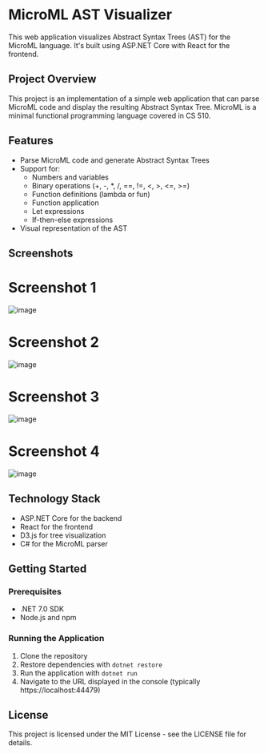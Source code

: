 # MicroML AST Visualizer

This web application visualizes Abstract Syntax Trees (AST) for the MicroML language. It's built using ASP.NET Core with React for the frontend.

## Project Overview

This project is an implementation of a simple web application that can parse MicroML code and display the resulting Abstract Syntax Tree. MicroML is a minimal functional programming language covered in CS 510.

## Features

- Parse MicroML code and generate Abstract Syntax Trees
- Support for:
  - Numbers and variables
  - Binary operations (+, -, *, /, ==, !=, <, >, <=, >=)
  - Function definitions (lambda or fun)
  - Function application
  - Let expressions
  - If-then-else expressions
- Visual representation of the AST

## Screenshots

# Screenshot 1
![image](https://github.com/user-attachments/assets/181b2d0c-77b0-453e-938e-3818ce134d7c)

# Screenshot 2
![image](https://github.com/user-attachments/assets/7c1f324b-5129-4333-8b9c-bf6b78884111)

# Screenshot 3
![image](https://github.com/user-attachments/assets/532316f9-e188-4939-a296-275cf7cfbe71)

# Screenshot 4
![image](https://github.com/user-attachments/assets/7da9cf17-d06b-4940-bfe3-4cd3ba7efea2)




## Technology Stack

- ASP.NET Core for the backend
- React for the frontend
- D3.js for tree visualization
- C# for the MicroML parser

## Getting Started

### Prerequisites

- .NET 7.0 SDK
- Node.js and npm

### Running the Application

1. Clone the repository
2. Restore dependencies with `dotnet restore`
3. Run the application with `dotnet run`
4. Navigate to the URL displayed in the console (typically https://localhost:44479)

## License

This project is licensed under the MIT License - see the LICENSE file for details.

